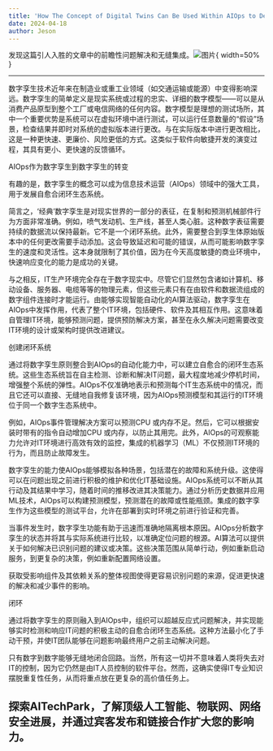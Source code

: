 ```yaml
---
title: 'How The Concept of Digital Twins Can Be Used Within AIOps to Develop Self-Healing Closed Loop Ecosystems'
date: 2024-04-18
author: Jeson
---
```


发现这篇引人入胜的文章中的前瞻性问题解决和无缝集成。![图片](https://ai-techpark.com/wp-content/uploads/2020/06/Buyer-Guide-500x281-1.jpg){ width=50% }

---


数字孪生技术近年来在制造业或重工业领域（如交通运输或能源）中变得影响深远。数字孪生的简单定义是现实系统或过程的忠实、详细的数字模型——可以是从消费产品原型到整个工厂或电信网络的任何内容。数字模型是理想的测试场所，其中一个重要优势是系统可以在虚拟环境中进行测试，可以运行任意数量的“假设”场景，检查结果并即时对系统的虚拟版本进行更改。与在实际版本中进行更改相比，这是一种更快速、更廉价、风险更低的方式。这类似于软件向敏捷开发的演变过程，其具有更小、更快速的反馈循环。

AIOps作为数字孪生到数字孪生的转变

有趣的是，数字孪生的概念可以成为信息技术运营（AIOps）领域中的强大工具，用于发展自愈合闭环生态系统。

简言之，‘经典’数字孪生是对现实世界的一部分的表征，在复制和预测机械部件行为方面非常准确。例如，喷气发动机、生产线，甚至人类心脏。这种数字表征需要持续的数据流以保持最新。它不是一个闭环系统。此外，需要整合到孪生体原始版本中的任何更改需要手动添加。这会导致延迟和可能的错误，从而可能影响数字孪生的速度和灵活性。这本身就限制了其价值，因为在今天高度敏捷的商业环境中，快速响应变化的能力是成功的关键。

与之相反，IT生产环境完全存在于数字现实中。尽管它们显然包含诸如计算机、移动设备、服务器、电缆等等的物理元素，但这些元素只有在由软件和数据流组成的数字组件连接时才能运行。由能够实现智能自动化的AI算法驱动，数字孪生在AIOps中发挥作用，代表了整个IT环境，包括硬件、软件及其相互作用。这意味着自管理IT环境，能够预测问题，提供预防解决方案，甚至在永久解决问题需要改变IT环境的设计或架构时提供改进建议。

创建闭环系统

通过将数字孪生原则整合到AIOps的自动化能力中，可以建立自愈合的闭环生态系统。这些生态系统旨在自主检测、诊断和解决IT问题，最大程度地减少停机时间，增强整个系统的弹性。AIOps不仅准确地表示和预测每个IT生态系统中的情况，而且它还可以直接、无缝地自我修复该环境，因为AIOps预测模型和其运行的IT环境位于同一个数字生态系统中。

例如，AIOps事件管理解决方案可以预测CPU 或内存不足。然后，它可以根据安装时带有的指令自动增加CPU 或内存，以防止其用完。此外，AIOps的可观察能力允许对IT环境进行高效有效的监控，集成的机器学习（ML）不仅预测IT环境的行为，而且防止故障发生。

数字孪生的能力使AIOps能够模拟各种场景，包括潜在的故障和系统升级。这使得可以在问题出现之前进行积极的维护和优化IT基础设施。AIOps系统可以不断从其行动及其结果中学习，随着时间的推移改进其决策能力。通过分析历史数据并应用ML技术，AIOps可以构建预测模型，预测潜在的故障或性能瓶颈。集成的数字孪生作为这些模型的测试平台，允许在部署到实时环境之前进行验证和完善。

当事件发生时，数字孪生功能有助于迅速而准确地隔离根本原因。AIOps分析数字孪生的状态并将其与实际系统进行比较，以准确定位问题的根源。AI算法可以提供关于如何解决已识别问题的建议或决策。这些决策范围从简单行动，例如重新启动服务，到更复杂的决策，例如重新配置网络设置。

获取受影响组件及其依赖关系的整体视图使得更容易识别问题的来源，促进更快速的解决和减少事件的影响。

闭环

通过将数字孪生的原则融入到AIOps中，组织可以超越反应式问题解决，并实现能够实时检测和响应IT问题的积极主动的自愈合闭环生态系统。这种方法最小化了手动干预，并使IT团队能够在问题影响最终用户之前主动解决问题。

只有数字到数字能够无缝地闭合回路。当然，所有这一切并不意味着人类将失去对IT的控制，因为它仍然是由IT人员控制的软件平台。然而，这确实使得IT专业知识摆脱重复性任务，从而将重点放在更复杂的高价值任务上。

探索AITechPark，了解顶级人工智能、物联网、网络安全进展，并通过宾客发布和链接合作扩大您的影响力。
---
